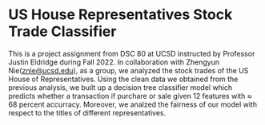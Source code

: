 # US House Representatives Stock Trade Classifier
This is a project assignment from DSC 80 at UCSD instructed by Professor Justin Eldridge during Fall 2022. In collaboration with Zhengyun Nie(znie@ucsd.edu), as a group, we analyzed the stock trades of the US House of Representatives. Using the clean data we obtained from the previous analysis, we built up a decision tree classifier model which predicts whether a transaction if purchare or sale given 12 features with ≈ 68 percent accurracy. Moreover, we analzed the fairness of our model with respect to the titles of different representatives.

